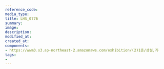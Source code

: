 ```yaml
---
reference_code:
media_type:
title: LHS_0776
summary:
image:
description:
modified_at:
created_at:
components:
- https://wwm3.s3.ap-northeast-2.amazonaws.com/exhibition/(2)1층/상설,기획전시관/LHS_0776.jpg
tags:
-
---
```

